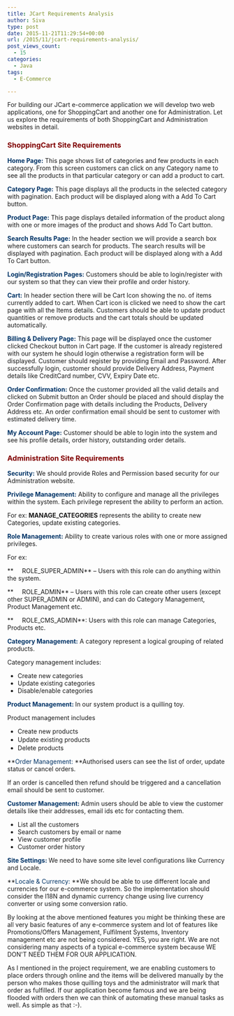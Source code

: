 ```yaml
---
title: JCart Requirements Analysis
author: Siva
type: post
date: 2015-11-21T11:29:54+00:00
url: /2015/11/jcart-requirements-analysis/
post_views_count:
  - 15
categories:
  - Java
tags:
  - E-Commerce

---
```

For building our JCart e-commerce application we will develop two web applications, one for ShoppingCart and another one for Administration. Let us explore the requirements of both ShoppingCart and Administration websites in detail.

### <span style="color: #800000;">ShoppingCart Site Requirements</span>

<span style="color: #003366;"><strong>Home Page:</strong></span> This page shows list of categories and few products in each category. From this screen customers can click on any Category name to see all the products in that particular category or can add a product to cart.

<span style="color: #003366;"><strong>Category Page:</strong></span> This page displays all the products in the selected category with pagination. Each product will be displayed along with a Add To Cart button.

<span style="color: #003366;"><strong>Product Page:</strong></span> This page displays detailed information of the product along with one or more images of the product and shows Add To Cart button.

<span style="color: #003366;"><strong>Search Results Page:</strong></span> In the header section we will provide a search box where customers can search for products. The search results will be displayed with pagination. Each product will be displayed along with a Add To Cart button.

<span style="color: #003366;"><strong>Login/Registration Pages:</strong></span> Customers should be able to login/register with our system so that they can view their profile and order history.

<span style="color: #003366;"><strong>Cart:</strong></span> In header section there will be Cart Icon showing the no. of items currently added to cart. When Cart icon is clicked we need to show the cart page with all the Items details. Customers should be able to update product quantities or remove products and the cart totals should be updated automatically.

<span style="color: #003366;"><strong>Billing & Delivery Page:</strong></span> This page will be displayed once the customer clicked Checkout button in Cart page. If the customer is already registered with our system he should login otherwise a registration form will be displayed. Customer should register by providing Email and Password. After successfully login, customer should provide Delivery Address, Payment details like CreditCard number, CVV, Expiry Date etc.

<span style="color: #003366;"><strong>Order Confirmation:</strong></span> Once the customer provided all the valid details and clicked on Submit button an Order should be placed and should display the Order Confirmation page with details including the Products, Delivery Address etc. An order confirmation email should be sent to customer with estimated delivery time.

<span style="color: #003366;"><strong>My Account Page:</strong></span> Customer should be able to login into the system and see his profile details, order history, outstanding order details.

### <span style="color: #800000;">Administration Site Requirements</span>

<span style="color: #003366;"><strong>Security:</strong> </span>We should provide Roles and Permission based security for our Administration website.
  
<span style="color: #003366;"><strong>Privilege Management:</strong></span> Ability to configure and manage all the privileges within the system. Each privilege represent the ability to perform an action.
  
For ex: **MANAGE_CATEGORIES** represents the ability to create new Categories, update existing categories.

<span style="color: #003366;"><strong>Role Management:</strong> </span>Ability to create various roles with one or more assigned privileges.
  
For ex:
  
**     ROLE\_SUPER\_ADMIN** &#8211; Users with this role can do anything within the system.
  
**     ROLE_ADMIN** &#8211; Users with this role can create other users (except other SUPER_ADMIN or ADMIN), and can do Category Management, Product Management etc.
  
**     ROLE\_CMS\_ADMIN**: Users with this role can manage Categories, Products etc.

<span style="color: #003366;"><strong>Category Management:</strong></span> A category represent a logical grouping of related products.
  
Category management includes:

  * Create new categories
  * Update existing categories
  * Disable/enable categories

<span style="color: #003366;"><strong>Product Management: </strong></span>In our system product is a quilling toy.
  
Product management includes

  * Create new products
  * <span style="line-height: 1.5;">Update existing products</span>
  * Delete products

**<span style="color: #003366;">Order Management:</span> **Authorised users can see the list of order, update status or cancel orders.
  
If an order is cancelled then refund should be triggered and a cancellation email should be sent to customer.

<span style="color: #003366;"><strong>Customer Management: </strong></span>Admin users should be able to view the customer details like their addresses, email ids etc for contacting them.

  * List all the customers
  * Search customers by email or name
  * View customer profile
  * Customer order history

<span style="color: #003366;"><strong>Site Settings: </strong></span>We need to have some site level configurations like Currency and Locale.
  
**<span style="color: #003366;">Locale & Currency:</span> **We should be able to use different locale and currencies for our e-commerce system. So the implementation should consider the I18N and dynamic currency change using live currency converter or using some conversion ratio.

By looking at the above mentioned features you might be thinking these are all very basic features of any e-commerce system and lot of features like Promotions/Offers Management, Fulfilment Systems, Inventory management etc are not being considered. YES, you are right. We are not considering many aspects of a typical e-commerce system because WE DON'T NEED THEM FOR OUR APPLICATION.

As I mentioned in the project requirement, we are enabling customers to place orders through online and the items will be delivered manually by the person who makes those quilling toys and the administrator will mark that order as fulfilled. If our application become famous and we are being flooded with orders then we can think of automating these manual tasks as well. As simple as that :-).